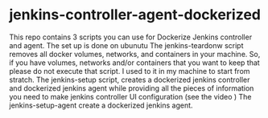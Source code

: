 # jenkins-controller-agent-dockerized

This repo contains 3 scripts you can use for Dockerize Jenkins controller and agent.
The set up is done on ubunutu 
The jenkins-teardonw script removes all docker volumes, networks, and containers in your machine. So, if you have volumes, networks and/or containers that you want to keep that please do not execute that script. I used to it in my machine to start from stratch.
The jenkins-setup script, creates a dockerized jenkins controller and dockerized jenkins agent while providing all the pieces of information you need to make jenkins controller UI configuration (see the video )
The jenkins-setup-agent create a dockerized jenkins agent.
